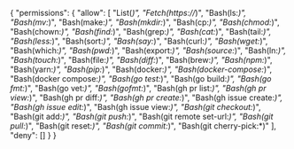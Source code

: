 {
  "permissions": {
    "allow": [
 "List(*)",
      "Fetch(https://*)",
      "Bash(ls:*)",
      "Bash(mv:*)",
      "Bash(make:*)",
      "Bash(mkdir:*)",
      "Bash(cp:*)",
      "Bash(chmod:*)",
      "Bash(chown:*)",
      "Bash(find:*)",
      "Bash(grep:*)",
      "Bash(cat:*)",
      "Bash(tail:*)",
      "Bash(less:*)",
      "Bash(sort:*)",
      "Bash(say:*)",
      "Bash(curl:*)",
      "Bash(wget:*)",
      "Bash(which:*)",
      "Bash(pwd:*)",
      "Bash(export:*)",
      "Bash(source:*)",
      "Bash(ln:*)",
      "Bash(touch:*)",
      "Bash(file:*)",
      "Bash(diff:*)",
      "Bash(brew:*)",
      "Bash(npm:*)",
      "Bash(yarn:*)",
      "Bash(pip:*)",
      "Bash(docker:*)",
      "Bash(docker-compose:*)",
      "Bash(docker compose:*)",
      "Bash(go test:*)",
      "Bash(go build:*)",
      "Bash(go fmt:*)",
      "Bash(go vet:*)",
      "Bash(gofmt:*)",
      "Bash(gh pr list:*)",
      "Bash(gh pr view:*)",
      "Bash(gh pr diff:*)",
      "Bash(gh pr create:*)",
      "Bash(gh issue create:*)",
      "Bash(gh issue edit:*)",
      "Bash(gh issue view:*)",
      "Bash(git checkout:*)",
      "Bash(git add:*)",
      "Bash(git push:*)",
      "Bash(git remote set-url:*)",
      "Bash(git pull:*)",
      "Bash(git reset:*)",
      "Bash(git commit:*)",
      "Bash(git cherry-pick:*)"
    ],
    "deny": []
  }
}
